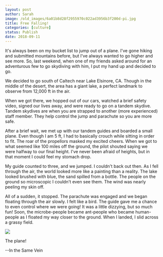 ```yaml
---
layout: post
author: Sarah
image: /old_images/6a01b8d28f2955970c022ad3956b3f200d-pi.jpg
title: Free Falling!
categories: [culture]
status: Publish
date: 2018-09-11
---
```


It's always been on my bucket list to jump out of a plane. I've gone hiking and submitted mountains before, but I've always wanted to go higher and see more. So, last weekend, when one of my friends asked around for an adventurous few to go skydiving with him, I put my hand up and decided to go.

We decided to go south of Caltech near Lake Elsinore, CA. Though in the middle of the desert, the area has a giant lake, a perfect landmark to observe from 12,000 ft in the air.

When we got there, we hopped out of our cars, watched a brief safety video, signed our lives away, and were ready to go on a tandem skydive. Tandem skydives are when you are strapped to another (more experienced) staff member. They help control the jump and parachute so you are more safe.

After a brief wait, we met up with our tandem guides and boarded a small plane. Even though I am 5 ft, I had to basically crouch while sitting in order to fit. The roar of the propellors masked my excited cheers. When we got to what seemed like 100 miles off the ground, the pilot shouted saying we were halfway to our final height. I've never been afraid of heights, but in that moment I could feel my stomach drop.

My guide counted to three, and we jumped. I couldn't back out then. As I fell through the air, the world looked more like a painting than a reality. The lake looked brushed with blue, the sand spilled from a bottle. The people on the ground so microscopic I couldn't even see them. The wind was nearly peeling my skin off.

All of a sudden, it stopped. The parachute was engaged and we began floating through the air slowly. I felt like a bird. The guide gave me a chance to even control where we were going! It was a little dizzying, but so much fun! Soon, the microbe-people became ant-people who became human-people as I floated my way closer to the ground. When I landed, I slid across a grassy field.


![](/old_images/6a01b8d28f2955970c022ad3956b45200d-pi.jpg)

The plane!

--In the Same Vein

